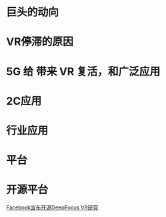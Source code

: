 
# 巨头的动向

# VR停滞的原因 


# 5G 给 带来 VR 复活，和广泛应用

# 2C应用

# 行业应用

# 平台 

# 开源平台
[Facebook宣布开源DeepFocus VR研究](https://baijiahao.baidu.com/s?id=1620330257742706851&wfr=spider&for=pc)<br>
